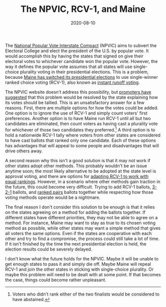 ﻿---
layout: post
title: "The NPVIC, RCV-1, and Maine"
date: 2020-08-10
---
The [National Popular Vote Interstate Compact](https://www.nationalpopularvote.com/) (NPVIC) aims to subvert the Electoral College and elect the president of the U.S. by popular vote. It would accomplish this by having the states that signed on give their electoral votes to whichever candidate won the popular vote. However, the way it defines the popular vote assumes that all states will use single-choice plurality voting in their presidential elections. This is a problem, because [Maine has switched its presidential elections](https://bangordailynews.com/2020/07/15/politics/maine-to-use-ranked-choice-voting-in-presidential-election-after-gop-veto-effort-fails/) to use single-winner ranked choice voting (RCV-1), also known as [instant runoff voting](https://en.wikipedia.org/wiki/Instant-runoff_voting).

<!--break-->

The NPVIC website doesn't address this possibility, but [promoters have suggested](https://www.reddit.com/r/EndFPTP/comments/9k7xpg/how_would_the_npvic_behave_if_a_state_chose_to/e6ypbs1/) that this problem would be resolved by the state explaining how its votes should be tallied. This is an unsatisfactory answer for a few reasons. First, there are multiple options for how the votes could be added. One option is to ignore the use of RCV-1 and simply count voters' first preferences. Another option is to have Maine run RCV-1 until all but two candidates are eliminated, then count voters as having cast a plurality vote for whichever of those two candidates they preferred.[^1] A third option is to hold a nationwide RCV-1 tally where voters from other states are considered to have cast ballots that ranked only one candidate. Each of these options has advantages that will appeal to some people and disadvantages that will drive others away.

A second reason why this isn't a good solution is that it may not work if other states adopt other methods. This probably wouldn't be an issue anytime soon; the most likely alternative to be adopted at the state level is approval voting, and there are options for [adapting RCV-1 to work with equal rankings](https://electowiki.org/wiki/Single_transferable_vote#Ways_of_dealing_with_equal_rankings). However, in a scenario where other methods gain traction in the future, this could become very difficult. Trying to add RCV-1 ballots, [3-2-1](https://electowiki.org/wiki/3-2-1_voting) ballots, and [ranked pairs](https://en.wikipedia.org/wiki/Ranked_pairs) ballots together while respecting how those voting methods operate would be a nightmare.

The final reason I don't consider this solution to be enough is that it relies on the states agreeing on a method for adding the ballots together. If different states have different priorities, they may not be able to agree on a method. For instance, Maine may want to stay as true to its chosen voting method as possible, while other states may want a simple method that gives all voters the same options. Even if the states are cooperative with each other and try to find a compromise, the process could still take a lot of time. If it isn't finished by the time the next presidential election is held, the election results could be severely delayed.

I don't know what the future holds for the NPVIC. Maybe it will be unable to get enough states to pass it and simply die off. Maybe Maine will repeal RCV-1 and join the other states in sticking with single-choice plurality. Or maybe this problem will need to be dealt with at some point. If that becomes the case, things could become rather unpleasant.

[^1]: Voters who didn't rank either of the two finalists would be considered to have abstained.
